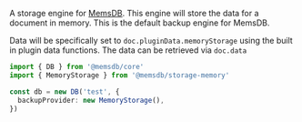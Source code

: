 A storage engine for [MemsDB](https://github.com/brocococonut/@memsdb). This engine will store the data for a document in memory. This is the default backup engine for MemsDB.

Data will be specifically set to `doc.pluginData.memoryStorage` using the built in plugin data functions. The data can be retrieved via `doc.data`

```ts
import { DB } from '@memsdb/core'
import { MemoryStorage } from '@memsdb/storage-memory'

const db = new DB('test', {
  backupProvider: new MemoryStorage(),
})
```